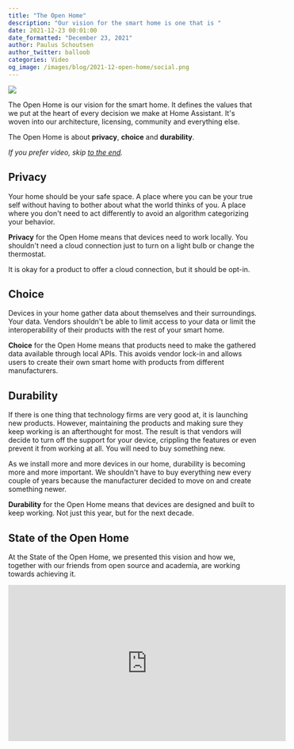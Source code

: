 ```yaml
---
title: "The Open Home"
description: "Our vision for the smart home is one that is "
date: 2021-12-23 00:01:00
date_formatted: "December 23, 2021"
author: Paulus Schoutsen
author_twitter: balloob
categories: Video
og_image: /images/blog/2021-12-open-home/social.png
---
```


<img src='/images/blog/2021-12-open-home/header.png' style='box-shadow:none;border:0'>

The Open Home is our vision for the smart home. It defines the values that we put at the heart of every decision we make at Home Assistant. It's woven into our architecture, licensing, community and everything else.

The Open Home is about **privacy**, **choice** and **durability**.

_If you prefer video, skip [to the end](#state-of-the-open-home)._

## Privacy

Your home should be your safe space. A place where you can be your true self without having to bother about what the world thinks of you. A place where you don't need to act differently to avoid an algorithm categorizing your behavior.

**Privacy** for the Open Home means that devices need to work locally. You shouldn't need a cloud connection just to turn on a light bulb or change the thermostat.

It is okay for a product to offer a cloud connection, but it should be opt-in.

## Choice

Devices in your home gather data about themselves and their surroundings. Your data. Vendors shouldn't be able to limit access to your data or limit the interoperability of their products with the rest of your smart home.

**Choice** for the Open Home means that products need to make the gathered data available through local APIs. This avoids vendor lock-in and allows users to create their own smart home with products from different manufacturers.

## Durability

If there is one thing that technology firms are very good at, it is launching new products. However, maintaining the products and making sure they keep working is an afterthought for most. The result is that vendors will decide to turn off the support for your device, crippling the features or even prevent it from working at all. You will need to buy something new.

As we install more and more devices in our home, durability is becoming more and more important. We shouldn't have to buy everything new every couple of years because the manufacturer decided to move on and create something newer.

**Durability** for the Open Home means that devices are designed and built to keep working. Not just this year, but for the next decade.

## State of the Open Home

At the State of the Open Home, we presented this vision and how we, together with our friends from open source and academia, are working towards achieving it.

<div class='videoWrapper'>
<iframe width="560" height="315" src="https://www.youtube.com/embed/6ZMXE5PXPqU?start=512" frameborder="0" allowfullscreen></iframe>
</div>
